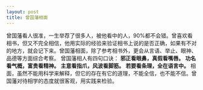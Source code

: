 ```yaml
---
layout: post
title: 曾国藩相面
---
```

曾国藩看人很准，一生举荐了很多人，被他看中的人，90%都不会错。曾喜欢看相书，但又不完全相信，他用实际的经验来验证相书上说的是否正确，如果有不对的地方，就会记下来。曾国藩相面，除了参考相书外，更会从言语、举止、眼神、品德等方面综合考察。
曾国藩相人有四句口诀：
**邪正看眼鼻，真假看嘴唇。**
**功名看气概，富贵看精神。**
**主意看指爪，风波看脚筋。**
**若要看条理，全在语言中。**
相面，虽然不能用科学来解释，但它的存在有它的道理，不能全信，也不能不信。曾国藩对待相学的态度就很客观，用实践来检验。